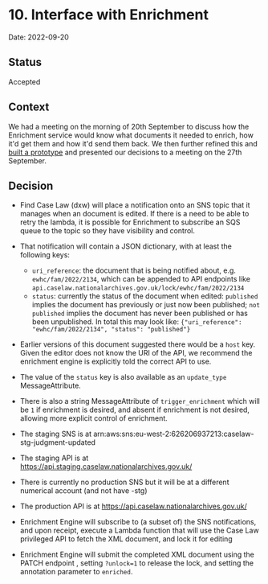 # 10. Interface with Enrichment

Date: 2022-09-20

## Status

Accepted

## Context

We had a meeting on the morning of 20th September to discuss how the Enrichment service would know what documents it needed to enrich, how it'd get them and how it'd send them back. We then further refined this and
[built a prototype](https://github.com/nationalarchives/ds-caselaw-editor-ui/pull/392)
and presented our decisions to a meeting on the 27th September.

## Decision

- Find Case Law (dxw) will place a notification onto an SNS topic that it manages when an document is edited. If there is a need to be able to retry the lambda, it is possible for Enrichment to subscribe an SQS queue to the topic so they have visibility and control.
- That notification will contain a JSON dictionary, with at least the following keys:
  - `uri_reference`: the document that is being notified about, e.g. `ewhc/fam/2022/2134`, which can be appended to API endpoints like `api.caselaw.nationalarchives.gov.uk/lock/ewhc/fam/2022/2134`
  - `status`: currently the status of the document when edited: `published` implies the document has previously or just now been published; `not published` implies the document has never been published or has been unpublished.
    In total this may look like: `{"uri_reference": "ewhc/fam/2022/2134", "status": "published"}`

- Earlier versions of this document suggested there would be a `host` key. Given the editor does not know the URI of
  the API, we recommend the enrichment engine is explicitly told the correct API to use.

- The value of the `status` key is also available as an `update_type` MessageAttribute.
- There is also a string MessageAttribute of `trigger_enrichment` which will be `1` if enrichment is desired, and absent if enrichment is not desired, allowing more explicit control of enrichment.

- The staging SNS is at arn:aws:sns:eu-west-2:626206937213:caselaw-stg-judgment-updated
- The staging API is at https://api.staging.caselaw.nationalarchives.gov.uk/
- There is currently no production SNS but it will be at a different numerical account (and not have -stg)
- The production API is at https://api.caselaw.nationalarchives.gov.uk/

- Enrichment Engine will subscribe to (a subset of) the SNS notifications, and upon receipt, execute a Lambda function that will use the Case Law privileged API to fetch the XML document, and lock it for editing
- Enrichment Engine will submit the completed XML document using the PATCH endpoint , setting `?unlock=1` to release the lock, and setting the annotation parameter to `enriched`.
